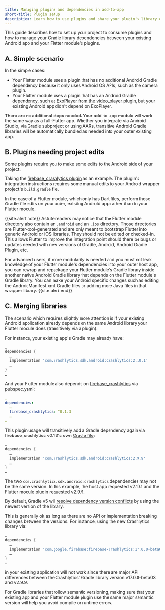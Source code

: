 ```yaml
---
title: Managing plugins and dependencies in add-to-app
short-title: Plugin setup
description: Learn how to use plugins and share your plugin's library dependencies with your existing app.
---
```


This guide describes how to set up your project to consume plugins and how to
manage your Gradle library dependencies between your existing Android app and
your Flutter module's plugins.

## A. Simple scenario

In the simple cases:

- Your Flutter module uses a plugin that has no additional Android Gradle
  dependency because it only uses Android OS APIs, such as the camera plugin.
- Your Flutter module uses a plugin that has an Android Gradle dependency,
  such as [ExoPlayer from the video_player plugin](https://github.com/flutter/plugins/blob/master/packages/video_player/video_player/android/build.gradle),
  but your existing Android app didn't depend on ExoPlayer.

There are no additional steps needed. Your add-to-app module will work the same
way as a full-Flutter app. Whether you integrate via Android Studio, via
Gradle subproject or using AARs, transitive Android Gradle libraries will be
automatically bundled as needed into your outer existing app.

## B. Plugins needing project edits

Some plugins require you to make some edits to the Android side of your project.

Taking the [firebase_crashlytics plugin](https://pub.dev/packages/firebase_crashlytics)
as an example. The plugin's integration instructions requires some manual edits
to your Android wrapper project's `build.gradle` file.

In the case of a Flutter module, which only has Dart files, perform those
Gradle file edits on your outer, existing Android app rather than in your Flutter
module.

{{site.alert.note}}
Astute readers may notice that the Flutter module directory also contain
an `.android` and an `.ios` directory. Those directories are
Flutter-tool-generated and are only meant to bootstrap Flutter into generic
Android or iOS libraries. They should not be edited or checked-in. This
allows Flutter to improve the integration point should there be bugs or updates
needed with new versions of Gradle, Android, Android Gradle Plugin, etc.

For advanced users, if more modularity is needed and you must not leak knowledge
of your Flutter module's dependencies into your outer host app, you can rewrap
and repackage your Flutter module's Gradle library inside another native
Android Gradle library that depends on the Flutter module's Gradle library.
You can make your Android specific changes such as editing the
AndroidManifest.xml, Gradle files or adding more Java files in that wrapper
library.
{{site.alert.end}}

## C. Merging libraries

The scenario which requires slightly more attention is if your existing Android
application already depends on the same Android library your Flutter module
does (transitively via a plugin).

For instance, your existing app's Gradle may already have:

<!--code-excerpt "<existing app>/app/build.gradle" title-->
```gradle
…
dependencies {
  …
  implementation 'com.crashlytics.sdk.android:crashlytics:2.10.1'
  …
}
…
```

And your Flutter module also depends on [firebase_crashlytics](https://pub.dev/packages/firebase_crashlytics)
via pubspec.yaml:

<!--code-excerpt "<Flutter module>/pubspec.yaml" title-->
```yaml
…
dependencies:
  …
  firebase_crashlytics: ^0.1.3
  …
…
```

This plugin usage will transitively add a Gradle dependency again via
firebase_crashlytics v0.1.3's own [Gradle file](https://github.com/FirebaseExtended/flutterfire/blob/bdb95fcacf7cf077d162d2f267eee54a8b0be3bc/packages/firebase_crashlytics/android/build.gradle#L40):

<!--code-excerpt "<firebase_crashlytics via pub>/android/build.gradle" title-->
```gradle
…
dependencies {
  …
  implementation 'com.crashlytics.sdk.android:crashlytics:2.9.9'
  …
}
…
```

The two `com.crashlytics.sdk.android:crashlytics` dependencies may not be the same
version. In this example, the host app requested v2.10.1 and the Flutter
module plugin requested v2.9.9.

By default, Gradle v5 will [resolve dependency version conflicts](https://docs.gradle.org/current/userguide/dependency_resolution.html#sub:resolution-strategy)
by using the newest version of the library.

This is generally ok as long as there are no API or implementation breaking
changes between the versions. For instance, using the new Crashlytics library
via:

<!--code-excerpt "<existing app>/app/build.gradle" title-->
```gradle
…
dependencies {
  …
  implementation 'com.google.firebase:firebase-crashlytics:17.0.0-beta03
  …
}
…
```

in your existing application will not work since there are major API differences
between the Crashlytics' Gradle library version v17.0.0-beta03 and v2.9.9.

For Gradle libraries that follow semantic versioning, making sure that your
existing app and your Flutter module plugin use the same major semantic version
will help you avoid compile or runtime errors.
